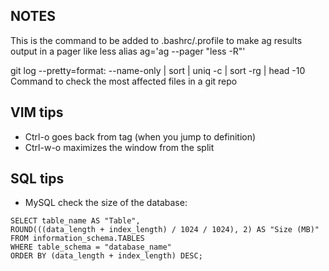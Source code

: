 ## NOTES
This is the command to be added to .bashrc/.profile to make ag results output in a pager like less
alias ag='ag --pager "less -R"'

git log --pretty=format: --name-only | sort | uniq -c | sort -rg | head -10
Command to check the most affected files in a git repo

## VIM tips
- Ctrl-o goes back from tag (when you jump to definition)
- Ctrl-w-o maximizes the window from the split

## SQL tips
- MySQL check the size of the database: 
```
SELECT table_name AS "Table",
ROUND(((data_length + index_length) / 1024 / 1024), 2) AS "Size (MB)"
FROM information_schema.TABLES
WHERE table_schema = "database_name"
ORDER BY (data_length + index_length) DESC;
```
